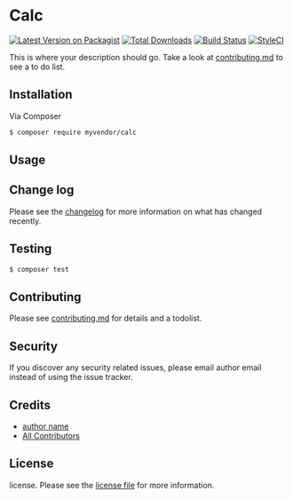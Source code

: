 # Calc

[![Latest Version on Packagist][ico-version]][link-packagist]
[![Total Downloads][ico-downloads]][link-downloads]
[![Build Status][ico-travis]][link-travis]
[![StyleCI][ico-styleci]][link-styleci]

This is where your description should go. Take a look at [contributing.md](contributing.md) to see a to do list.

## Installation

Via Composer

``` bash
$ composer require myvendor/calc
```

## Usage

## Change log

Please see the [changelog](changelog.md) for more information on what has changed recently.

## Testing

``` bash
$ composer test
```

## Contributing

Please see [contributing.md](contributing.md) for details and a todolist.

## Security

If you discover any security related issues, please email author email instead of using the issue tracker.

## Credits

- [author name][link-author]
- [All Contributors][link-contributors]

## License

license. Please see the [license file](license.md) for more information.

[ico-version]: https://img.shields.io/packagist/v/myvendor/calc.svg?style=flat-square
[ico-downloads]: https://img.shields.io/packagist/dt/myvendor/calc.svg?style=flat-square
[ico-travis]: https://img.shields.io/travis/myvendor/calc/master.svg?style=flat-square
[ico-styleci]: https://styleci.io/repos/12345678/shield

[link-packagist]: https://packagist.org/packages/myvendor/calc
[link-downloads]: https://packagist.org/packages/myvendor/calc
[link-travis]: https://travis-ci.org/myvendor/calc
[link-styleci]: https://styleci.io/repos/12345678
[link-author]: https://github.com/myvendor
[link-contributors]: ../../contributors]